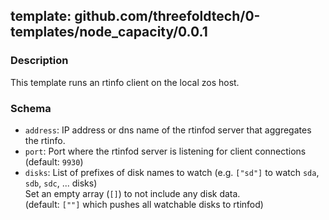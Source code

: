 ## template: github.com/threefoldtech/0-templates/node_capacity/0.0.1

### Description
This template runs an rtinfo client on the local zos host.

### Schema

- `address`: IP address or dns name of the rtinfod server that aggregates the rtinfo.
- `port`: Port where the rtinfod server is listening for client connections (default: `9930`)
- `disks`: List of prefixes of disk names to watch (e.g. `["sd"]` to watch `sda`, `sdb`, `sdc`, ... disks)  
    Set an empty array (`[]`) to not include any disk data.  
    (default: `[""]` which pushes all watchable disks to rtinfod)
